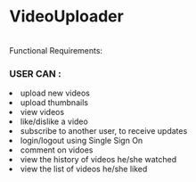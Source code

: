 <h1>VideoUploader</h1>

<br>
Functional Requirements:
<h3>USER CAN : </h3>
<li>upload new videos</li>
<li>upload thumbnails </li>
<li>view videos</li>
<li>like/dislike a video</li>
<li>subscribe to another user, to receive updates </li>
<li>login/logout using Single Sign On</li>
<li>comment on vidoes</li>
<li> view the history of videos he/she watched</li>
<li>view the list of videos he/she liked</li>



